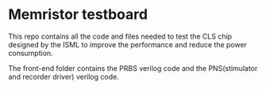 # Memristor testboard
This repo contains all the code and files needed to test the CLS chip designed by the ISML to improve the performance and reduce the power consumption.

The front-end folder contains the PRBS verilog code and the PNS(stimulator and recorder driver) verilog code.
